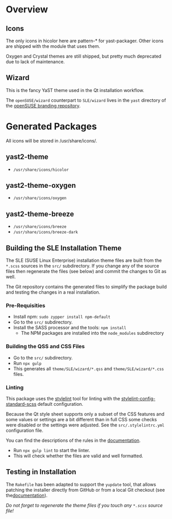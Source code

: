 Overview
========

Icons
-----

The only icons in hicolor here are pattern-* for yast-packager. Other icons are
shipped with the module that uses them.

Oxygen and Crystal themes are still shipped, but pretty much deprecated due to
lack of maintenance.

Wizard
------

This is the fancy YaST theme used in the Qt installation workflow.

The `openSUSE/wizard` counterpart to `SLE/wizard` lives
in the `yast` directory of the [openSUSE branding repository][branding].

[branding]: https://github.com/openSUSE/branding/tree/leap-15.1/yast

Generated Packages
==================
All icons will be stored in /usr/share/icons/.

yast2-theme
---------------
- `/usr/share/icons/hicolor`

yast2-theme-oxygen
-----------------------
- `/usr/share/icons/oxygen`

yast2-theme-breeze
-----------------------
- `/usr/share/icons/breeze`
- `/usr/share/icons/breeze-dark`

## Building the SLE Installation Theme

The SLE (SUSE Linux Enterprise) installation theme files are built from the
`*.scss` sources in the `src/` subdirectory. If you change any of the source
files then regenerate the files (see below) and commit the changes to Git
as well.

The Git repository contains the generated files to simplify the package build
and testing the changes in a real installation.

### Pre-Requisities

- Install npm: `sudo zypper install npm-default`
- Go to the `src/` subdirectory.
- Install the SASS processor and the tools: `npm install`
  - The NPM packages are installed into the `node_modules` subdirectory

### Building the QSS and CSS Files

- Go to the `src/` subdirectory.
- Run `npx gulp`
- This generates all `theme/SLE/wizard/*.qss` and `theme/SLE/wizard/*.css`
  files.

### Linting

This package uses the [stylelint](https://github.com/stylelint/stylelint) tool
for linting with the [stylelint-config-standard-scss](
https://github.com/stylelint-scss/stylelint-config-standard-scss)
default configuration.

Because the Qt style sheet supports only a subset of the CSS features and some
values or settings are a bit different than in full CSS some checks were disabled
or the settings were adjusted. See the `src/.stylelintrc.yml` configuration file.

You can find the descriptions of the rules in the
[documentation](https://stylelint.io/user-guide/rules/list).

- Run `npx gulp lint` to start the linter.
- This will check whether the files are valid and well formatted.

## Testing in Installation

The `Rakefile` has been adapted to support the `yupdate` tool, that allows
patching the installer directly from GitHub or from a local Git checkout (see
the[documentation](https://github.com/yast/yast-installation/blob/master/doc/yupdate.md)).

*Do not forget to regenerate the theme files if you touch any `*.scss` source file!*
